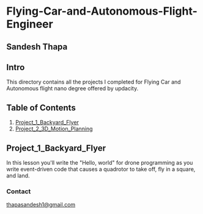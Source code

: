 # Flying-Car-and-Autonomous-Flight-Engineer

## Sandesh Thapa

## Intro 
This directory contains all the projects I completed for Flying Car and Autonomous flight nano degree offered by updacity. 

## Table of Contents 
1. [Project_1_Backyard_Flyer](#project-1)
2. [Project_2_3D_Motion_Planning](#project-2)

## <a name="project-1"></a>Project_1_Backyard_Flyer
In this lesson you'll write the "Hello, world" for drone programming as you write event-driven code that causes a quadrotor to take off, fly in a square, and land. 


### Contact 
thapasandesh1@gmail.com

